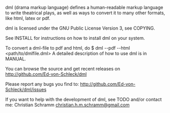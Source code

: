 dml (drama markup language) defines a human-readable markup language to write
theatrical plays, as well as ways to convert it to many other formats, like
html, latex or pdf.

dml is licensed under the GNU Public License Version 3, see COPYING.

See INSTALL for instructions on how to install dml on your system.

To convert a dml-file to pdf and html, do
    $ dml --pdf --html <path/to/dmlfile.dml>
A detailed description of how to use dml is in MANUAL.

You can browse the source and get recent releases on
http://github.com/Ed-von-Schleck/dml

Please report any bugs you find to:
http://github.com/Ed-von-Schleck/dml/issues

If you want to help with the development of dml, see TODO and/or contact me:
Christian Schramm <christian.h.m.schramm@gmail.com>
